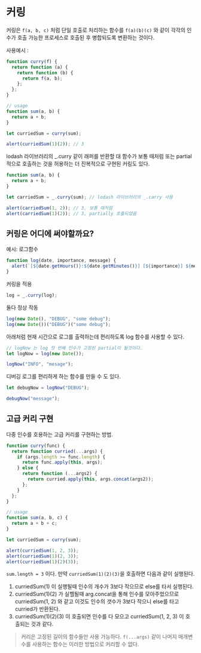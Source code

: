 # 커링

커링은 `f(a, b, c)` 처럼 단일 호출로 처리하는 함수를 `f(a)(b)(c)` 와 같이 각각의 인수가 호출 가능한 프로세스로 호출된 후 병합되도록 변환하는 것이다.

사용예시 :

```js
function curry(f) {
  return function (a) {
    return function (b) {
      return f(a, b);
    };
  };
}

// usage
function sum(a, b) {
  return a + b;
}

let curriedSum = curry(sum);

alert(curriedSum(1)(2)); // 3
```

lodash 라이브러리의 \_.curry 같이 래퍼를 반환할 대 함수가 보통 때처럼 또는 partial 적으로 호출하는 것을 허용하는 더 진복적으로 구현된 커링도 있다.

```js
function sum(a, b) {
  return a + b;
}

let carriedSum = _.curry(sum); // lodash 라이브러리의 _.carry 사용

alert(carriedSum(1, 2)); // 3, 보통 때처럼
alert(carriedSum(1)(2)); // 3, partially 호출되었음
```

## 커링은 어디에 써야할까요?

예시: 로그함수

```js
function log(date, importance, message) {
  alert(`[${date.getHours()}:${date.getMinutes()}] [${importance}] ${message}`);
}
```

커링을 적용

```js
log = _.curry(log);
```

둘다 정상 작동

```js
log(new Date(), "DEBUG", "some debug");
log(new Date())("DEBUG")("some debug");
```

아래처럼 현재 시간으로 로그를 출력하는데 편리하도록 log 함수를 사용할 수 있다.

```js
// logNow 는 log 첫 번째 인수가 고정된 partial이 될것이다.
let logNow = log(new Date());

logNow("INFO", "mesage");
```

디버깅 로그를 편리하게 하는 함수를 만들 수 도 있다.

```js
let debugNow = logNow("DEBUG");

debugNow("message");
```

## 고급 커리 구현

다중 인수를 호용하는 고급 커리를 구현하는 방법.

```js
function curry(func) {
  return function curried(...args) {
    if (args.length >= func.length) {
      return func.apply(this, args);
    } else {
      return function (...args2) {
        return curried.apply(this, args.concat(args2));
      };
    }
  };
}

// usage
function sum(a, b, c) {
  return a + b + c;
}

let curriedSum = curry(sum);

alert(curriedSum(1, 2, 3));
alert(curriedSum(1)(2, 3));
alert(curriedSum(1)(2)(3));
```

`sum.length = 3` 이다. 만약 `curriedSum(1)(2)(3)`을 호출하면 다음과 같이 실행된다.

1. curriedSum(1) 이 실행될때 인수의 개수가 3보다 작으므로 else를 타서 실행된다.
2. curriedSum(1)(2) 가 실핼될때 arg.concat을 통해 인수를 모아주었으므로 curriedSum(1, 2) 와 같고 이것도 인수의 갯수가 3보다 작으니 else를 타고 curried가 반환된다.
3. curriedSum(1)(2)(3) 이 호출되면 인수를 다 모으고 curriedSum(1, 2, 3) 이 호출되는 것과 같다.

> 커리은 고정된 길이의 함수들만 사용 가능하다. `f(...args)` 같이 나머지 매개변수를 사용하는 함수는 이러한 방법으로 커리할 수 없다.
